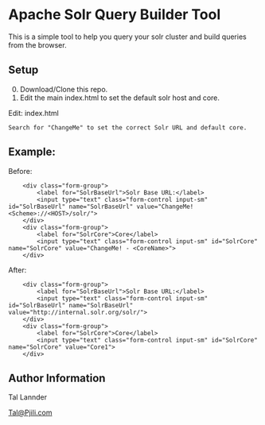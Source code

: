 Apache Solr Query Builder Tool
==============================
This is a simple tool to help you query your solr cluster and build queries from the browser.

Setup
-----
0. Download/Clone this repo.
0. Edit the main index.html to set the default solr host and core.


Edit: index.html
```
Search for "ChangeMe" to set the correct Solr URL and default core.
```


Example:
--------

Before:
```
    <div class="form-group">
        <label for="SolrBaseUrl">Solr Base URL:</label>
        <input type="text" class="form-control input-sm" id="SolrBaseUrl" name="SolrBaseUrl" value="ChangeMe! <Scheme>://<HOST>/solr/">
    </div>
    <div class="form-group">
        <label for="SolrCore">Core</label>
        <input type="text" class="form-control input-sm" id="SolrCore" name="SolrCore" value="ChangeMe! - <CoreName>">
    </div>
```

After:
```
    <div class="form-group">
        <label for="SolrBaseUrl">Solr Base URL:</label>
        <input type="text" class="form-control input-sm" id="SolrBaseUrl" name="SolrBaseUrl" value="http://internal.solr.org/solr/">
    </div>
    <div class="form-group">
        <label for="SolrCore">Core</label>
        <input type="text" class="form-control input-sm" id="SolrCore" name="SolrCore" value="Core1">
    </div>

```


Author Information
------------------

Tal Lannder

Tal@Pjili.com
